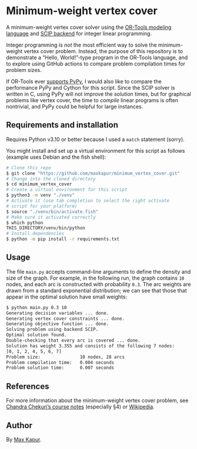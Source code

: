 # Minimum-weight vertex cover

A minimum-weight vertex cover solver using the [OR-Tools modeling language](https://developers.google.com/optimization) and [SCIP backend](https://www.scipopt.org/) for integer linear programming.

Integer programming is *not* the most efficient way to solve the minimum-weight vertex cover problem. Instead, the purpose of this repository is to demonstrate a “Hello, World!”-type program in the OR-Tools language, and to explore using GitHub actions to compare problem compilation times for problem sizes.

If OR-Tools ever [supports PyPy](https://github.com/google/or-tools/issues/1346), I would also like to compare the performance PyPy and Cython for this script. Since the SCIP solver is written in C, using PyPy will not improve the *solution* times, but for graphical problems like vertex cover, the time to *compile* linear programs is often nontrivial, and PyPy could be helpful for large instances.

## Requirements and installation

Requires Python v3.10 or better because I used a `match` statement (sorry).

You might install and set up a virtual environment for this script as follows (example uses Debian and the fish shell):

```bash
# Clone this repo
$ git clone "https://github.com/maxkapur/minimum_vertex_cover.git"
# Change into the cloned directory
$ cd minimum_vertex_cover
# Create a virtual environment for this script
$ python3 -m venv "./venv"
# Activate it (use tab completion to select the right activate
# script for your platform)
$ source "./venv/bin/activate.fish"
# Make sure it activated correctly
$ which python
THIS_DIRECTORY/venv/bin/python
# Install dependencies
$ python -m pip install -r requirements.txt
```

## Usage

The file `main.py` accepts command-line arguments to define the density and size of the graph. For example, in the following run, the graph contains `10` nodes, and each arc is constructed with probability `0.3`. The arc weights are drawn from a standard exponential distribution; we can see that those that appear in the optimal solution have small weights:

```bash
$ python main.py 0.3 10
Generating decision variables ... done.
Generating vertex cover constraints ... done.
Generating objective function ... done.
Solving problem using backend SCIP.
Optimal solution found.
Double-checking that every arc is covered ... done.
Solution has weight 3.355 and consists of the following 7 nodes:
[0, 1, 2, 4, 5, 6, 7]
Problem size:               10 nodes, 28 arcs
Problem compilation time:   0.004 seconds
Problem solution time:      0.007 seconds
```

## References

For more information about the minimum-weight vertex cover problem, see [Chandra Chekuri’s course notes](https://courses.engr.illinois.edu/cs583/sp2018/Notes/covering.pdf) (especially §4) or [Wikipedia](https://en.wikipedia.org/wiki/Vertex_cover).

## Author

By [Max Kapur](https://maxkapur.com).

